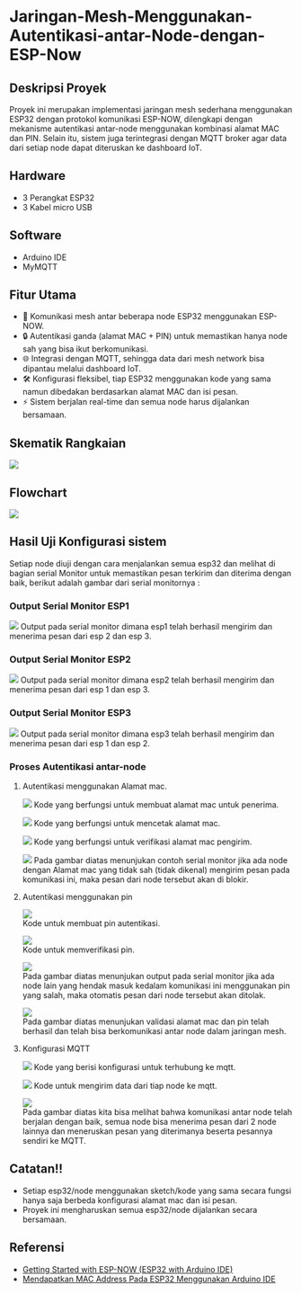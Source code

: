 # Jaringan-Mesh-Menggunakan-Autentikasi-antar-Node-dengan-ESP-Now

## Deskripsi Proyek
Proyek ini merupakan implementasi jaringan mesh sederhana menggunakan ESP32 dengan protokol komunikasi ESP-NOW, dilengkapi dengan mekanisme autentikasi antar-node menggunakan kombinasi alamat MAC dan PIN. Selain itu, sistem juga terintegrasi dengan MQTT broker agar data dari setiap node dapat diteruskan ke dashboard IoT.

## Hardware
- 3 Perangkat ESP32
- 3 Kabel micro USB

## Software
- Arduino IDE
- MyMQTT

## Fitur Utama
- 📡 Komunikasi mesh antar beberapa node ESP32 menggunakan ESP-NOW.
- 🔒 Autentikasi ganda (alamat MAC + PIN) untuk memastikan hanya node sah yang bisa ikut berkomunikasi.
- 🌐 Integrasi dengan MQTT, sehingga data dari mesh network bisa dipantau melalui dashboard IoT.
- 🛠️ Konfigurasi fleksibel, tiap ESP32 menggunakan kode yang sama namun dibedakan berdasarkan alamat MAC dan isi pesan.
- ⚡ Sistem berjalan real-time dan semua node harus dijalankan bersamaan.

## Skematik Rangkaian
![](./Docs/skematik)

## Flowchart 
![](./Docs/Flowchart)

## Hasil Uji Konfigurasi sistem
Setiap node diuji dengan cara menjalankan semua esp32 dan melihat di bagian serial Monitor untuk memastikan pesan terkirim dan diterima dengan baik, berikut adalah gambar dari serial monitornya :

### Output Serial Monitor ESP1
![](./Docs/Serial_Monitor_esp1)
Output pada serial monitor dimana esp1 telah berhasil mengirim dan menerima pesan dari esp 2 dan esp 3.

### Output Serial Monitor ESP2
![](./Docs/Serial_Monitor_ESP2.png)
Output pada serial monitor dimana esp2 telah berhasil mengirim dan menerima pesan dari esp 1 dan esp 3.

### Output Serial Monitor ESP3
![](./Docs/Serial_Monitor_ESP3.png)
Output pada serial monitor dimana esp3 telah berhasil mengirim dan menerima pesan dari esp 1 dan esp 2.

### Proses Autentikasi antar-node
1. Autentikasi menggunakan Alamat mac.

    ![](./Docs/Alamat_mac_untuk_penerima.png)
    Kode yang berfungsi untuk membuat alamat mac untuk penerima.

    ![](./Docs/Kode_untuk_mencetak_alamat_mac.png)
    Kode yang berfungsi untuk mencetak alamat mac.

    ![](./Docs/Verifikasi_alamat_mac.png)
    Kode yang berfungsi untuk verifikasi alamat mac pengirim.

    ![](./Docs/Contoh_alamat_mac_tidak_sah.png)
    Pada gambar diatas menunjukan contoh serial monitor jika ada node dengan Alamat mac yang tidak sah (tidak dikenal) mengirim pesan pada komunikasi ini, maka pesan dari node tersebut akan di blokir.

2. Autentikasi menggunakan pin
   
    ![](./Docs/Autentikasi_berbasis_pin.png)  
    Kode untuk membuat pin autentikasi.
   
    ![](./Docs/Verifikasi_pin.png)  
    Kode untuk memverifikasi pin.
   
    ![](./Docs/Contoh_pin_tidak_sesuai.png)  
    Pada gambar diatas menunjukan output pada serial monitor jika ada node lain yang hendak masuk kedalam komunikasi ini menggunakan pin yang salah, maka otomatis pesan dari node tersebut akan ditolak.
   
    ![](./Docs/Contoh_Verifikasi_mac_dan_pin_yang_berhasil.png)  
    Pada gambar diatas menunjukan validasi alamat mac dan pin telah berhasil dan telah bisa berkomunikasi antar node dalam jaringan mesh.

3. Konfigurasi MQTT
   
    ![](./Docs/Konfigurasi_MQTT.png)
    Kode yang berisi konfigurasi untuk terhubung ke mqtt.  
   
    ![](./Docs/Mengirim_data_ke_MQTT.png)
    Kode untuk mengirim data dari tiap node ke mqtt.  
   
    ![](./Docs/Output_komunikasi_antar_node_di_dashboard_MQTT.png)  
    Pada gambar diatas kita bisa melihat bahwa komunikasi antar node telah berjalan dengan baik, semua node bisa menerima pesan dari 2 node lainnya dan meneruskan pesan yang diterimanya beserta pesannya sendiri ke MQTT.

## Catatan!!
- Setiap esp32/node menggunakan sketch/kode yang sama secara fungsi hanya saja berbeda konfigurasi alamat mac dan isi pesan.
- Proyek ini mengharuskan semua esp32/node dijalankan secara bersamaan.

## Referensi
- [Getting Started with ESP-NOW (ESP32 with Arduino IDE)](https://randomnerdtutorials.com/esp-now-esp32-arduino-ide/)
- [Mendapatkan MAC Address Pada ESP32 Menggunakan Arduino IDE](https://embeddednesia.com/v1/mendapatkan-mac-address-pada-esp32-menggunakan-arduino-de/#google_vignette)
